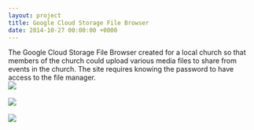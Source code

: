 ```yaml
---
layout: project
title: Google Cloud Storage File Browser
date: 2014-10-27 00:00:00 +0000
---
```

The Google Cloud Storage File Browser created for a local church so that members of the church could upload various media files to share from events in the church. The site requires knowing the password to have access to the file manager.<br />
<img src="http://storage.googleapis.com/camel-blog/mediaVastChurchBrowser.PNG" /><br /><br />
<img src="http://storage.googleapis.com/camel-blog/mediaVastChurchUpload.PNG" /><br /><br />
<img src="http://storage.googleapis.com/camel-blog/mediaVastChurchCreateFolder.PNG" />
